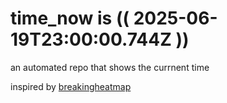 # time_now is (( 2025-06-19T23:00:00.744Z ))

an automated repo that shows the currnent time

inspired by [breakingheatmap](https://github.com/breakingheatmap/breakingheatmap)